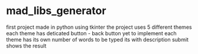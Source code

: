 # mad_libs_generator
first project made in python using tkinter
the project uses 5 different themes
each theme has deticated button - back button yet to implement 
each theme has its own number of words to be typed its with description 
submit shows the result
